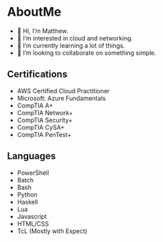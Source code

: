 # AboutMe
- 👋 Hi, I’m Matthew.
- 👀 I’m interested in cloud and networking.
- 🌱 I’m currently learning a lot of things.
- 💞️ I’m looking to collaborate on something simple.

## Certifications
- AWS Certified Cloud Practitioner
- Microsoft: Azure Fundamentals
- CompTIA A+
- CompTIA Network+
- CompTIA Security+
- CompTIA CySA+
- CompTIA PenTest+

## Languages
- PowerShell
- Batch
- Bash
- Python
- Haskell
- Lua
- Javascript
- HTML/CSS
- TcL (Mostly with Expect)
